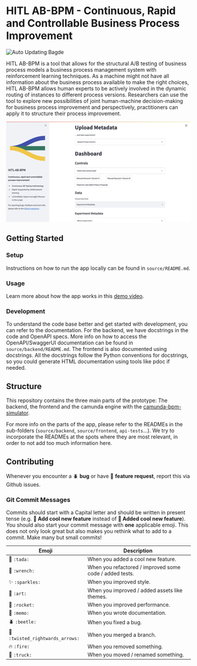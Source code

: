 # HITL AB-BPM - Continuous, Rapid and Controllable Business Process Improvement
![Auto Updating Bagde](https://img.shields.io/endpoint?url=https://gist.githubusercontent.com/aaronkurz/1580622162fdac5e5c2571a4bf3cf13b/raw/pytest-coverage-comment__main.json)

HITL AB-BPM is a tool that allows for the structural A/B testing of business process models a business process management system with reinforcement learning techniques. As a machine might not have all information about the business process available to make the right choices, HITL AB-BPM allows human experts to be actively involved in the dynamic routing of instances to different process versions. Researchers can use the tool to explore new possibilities of joint human-machine decision-making for business process improvement and perspectively, practitioners can apply it to structure their process improvement.

![Screenshot](.github/hitl-ab-bpm-screenshot.png)

## Getting Started
### Setup
Instructions on how to run the app locally can be found in `source/README.md`.
### Usage
Learn more about how the app works in this [demo video](https://drive.google.com/file/d/1ikrVXHdGTwnV2HxRZLSaPFy9ZaTuM7pZ/view?usp=sharing).
### Development
To understand the code base better and get started with development, you can refer to the documentation.
For the backend, we have docstrings in the code and OpenAPI specs. More info on how to access the OpenAPI/SwaggerUI documentation can be found in `source/backend/README.md`.
The frontend is also documented using docstrings. All the docstrings follow the Python conventions for docstrings, so you could generate HTML documentation using tools like pdoc if needed.
## Structure
This repository contains the three main parts of the prototype: The backend, the frontend and the camunda engine with the [camunda-bpm-simulator](https://github.com/camunda-consulting/camunda-bpm-simulator).

For more info on the parts of the app, please refer to the READMEs in the sub-folders (`source/backend`, `source/frontend`, `api-tests`...).
We try to incorporate the READMEs at the spots where they are most relevant, in order to not add too much information here.

## Contributing

Whenever you encounter a :beetle: **bug** or have :tada: **feature request**, 
report this via Github issues.

### Git Commit Messages

Commits should start with a Capital letter and should be written in present tense (e.g. __:tada: Add cool new feature__ instead of __:tada: Added cool new feature__).
You should also start your commit message with **one** applicable emoji. This does not only look great but also makes you rethink what to add to a commit. Make many but small commits!

| Emoji                                                     | Description                                             |
|-----------------------------------------------------------|---------------------------------------------------------|
| :tada: `:tada:`                                           | When you added a cool new feature.                      |
| :wrench: `:wrench:`                                       | When you refactored / improved some code / added tests. |
| :sparkles: `:sparkles:`                                   | When you improved style.                                |
| :art: `:art:`                                             | When you improved / added assets like themes.           |
| :rocket: `:rocket:`                                       | When you improved performance.                          |
| :memo: `:memo:`                                           | When you wrote documentation.                           |
| :beetle: `:beetle:`                                       | When you fixed a bug.                                   |
| :twisted_rightwards_arrows: `:twisted_rightwards_arrows:` | When you merged a branch.                               |
| :fire: `:fire:`                                           | When you removed something.                             |
| :truck: `:truck:`                                         | When you moved / renamed something.                     |
